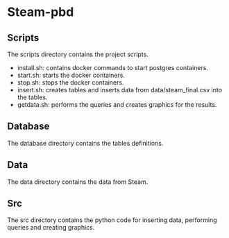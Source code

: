 # Steam-pbd

## Scripts
The scripts directory contains the project scripts.
* install.sh: contains docker commands to start postgres containers.
* start.sh: starts the docker containers.
* stop.sh: stops the docker containers.
* insert.sh: creates tables and inserts data from data/steam_final.csv into the tables.
* getdata.sh: performs the queries and creates graphics for the results.

## Database
The database directory contains the tables definitions.

## Data
The data directory contains the data from Steam.

## Src
The src directory contains the python code for inserting data, performing queries and creating graphics.
